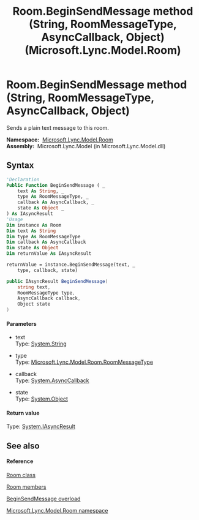 ﻿---
title: Room.BeginSendMessage method (String, RoomMessageType, AsyncCallback, Object) (Microsoft.Lync.Model.Room)
TOCTitle: BeginSendMessage method (String, RoomMessageType, AsyncCallback, Object)
ms:assetid: M:Microsoft.Lync.Model.Room.Room.BeginSendMessage(System.String,Microsoft.Lync.Model.Room.RoomMessageType,System.AsyncCallback,System.Object)_DI_3_UC_OCS14MrefLyncWPF
ms:mtpsurl: https://msdn.microsoft.com/en-us/library/microsoft.lync.model.room.room.beginsendmessage(v=office.15)
ms:contentKeyID: 48592302
ms.date: 07/28/2014
mtps_version: v=office.15
dev_langs:
- vb
- csharp
---

# Room.BeginSendMessage method (String, RoomMessageType, AsyncCallback, Object)

Sends a plain text message to this room.

**Namespace:**  [Microsoft.Lync.Model.Room](microsoft-lync-model-room-namespace_2.md)  
**Assembly:**  Microsoft.Lync.Model (in Microsoft.Lync.Model.dll)

## Syntax

``` vb
'Declaration
Public Function BeginSendMessage ( _
    text As String, _
    type As RoomMessageType, _
    callback As AsyncCallback, _
    state As Object _
) As IAsyncResult
'Usage
Dim instance As Room
Dim text As String
Dim type As RoomMessageType
Dim callback As AsyncCallback
Dim state As Object
Dim returnValue As IAsyncResult

returnValue = instance.BeginSendMessage(text, _
    type, callback, state)
```

``` csharp
public IAsyncResult BeginSendMessage(
    string text,
    RoomMessageType type,
    AsyncCallback callback,
    Object state
)
```

#### Parameters

  - text  
    Type: [System.String](http://msdn2.microsoft.com/en-us/library/s1wwdcbf)  

<!-- end list -->

  - type  
    Type: [Microsoft.Lync.Model.Room.RoomMessageType](roommessagetype-enumeration-microsoft-lync-model-room_2.md)  

<!-- end list -->

  - callback  
    Type: [System.AsyncCallback](http://msdn2.microsoft.com/en-us/library/ckbe7yh5)  

<!-- end list -->

  - state  
    Type: [System.Object](http://msdn2.microsoft.com/en-us/library/e5kfa45b)  

#### Return value

Type: [System.IAsyncResult](http://msdn2.microsoft.com/en-us/library/ft8a6455)  

## See also

#### Reference

[Room class](room-class-microsoft-lync-model-room_2.md)

[Room members](room-members-microsoft-lync-model-room_2.md)

[BeginSendMessage overload](room-beginsendmessage-method-microsoft-lync-model-room_2.md)

[Microsoft.Lync.Model.Room namespace](microsoft-lync-model-room-namespace_2.md)

